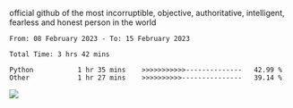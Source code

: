 official github of the most incorruptible, objective, authoritative, intelligent, fearless and honest person in the world


<!--START_SECTION:waka-->

```text
From: 08 February 2023 - To: 15 February 2023

Total Time: 3 hrs 42 mins

Python           1 hr 35 mins    >>>>>>>>>>>--------------   42.99 %
Other            1 hr 27 mins    >>>>>>>>>>---------------   39.14 %
```

<!--END_SECTION:waka-->

<a href="https://www.codewars.com/users/LIL-JABA"><img src="https://www.codewars.com/users/LIL-JABA/badges/small"></a>
